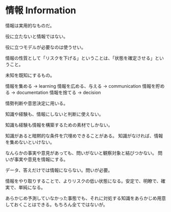 # 情報 Information

情報は実用的なものだ。

役に立たないと情報ではない。

役に立つモデルが必要なのは使うせい。

情報の性質として「リスクを下げる」ということは、「状態を確定させる」ということ。

未知を既知にするもの。

情報を集める → learning
情報を広める、与える → communication
情報を貯める → documentation
情報を捨てる → decision

情勢判断や意思決定に用いる。

知識や経験も、情報にしないと判断に使えない。

知識も経験も情報を構築するための素材でしかない。

知識があると暗黙的な条件を穴埋めできることがある。
知識がなければ、情報を集めないといけない。

なんらかの事実や意見があっても、問いがないと観察対象と結びつかない。
問いが事実や意見を情報にする。

データ、答えだけでは情報にならない。問いが必要。

情報をやり取りすることで、よりリスクの低い状態になる。安定で、明瞭で、確実で、単純になる。

あらかじめ予測していなかった事態でも、それに対処する知識をあらかじめ用意しておくことはできる。もちろん全てではないが。
